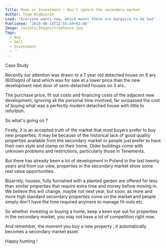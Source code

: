 ```yaml
---
Title: Home or Investment - Don't ignore the secondary market
Author: Team BigDoor24
Lead: 'Everyone wants new, which means there are bargains to be had'
Published: '2018-06-14T12:55:44+02:00'
Image: /assets/Images/treehouse.jpg
Tags:
  - Buy
  - Sell
  - Investment
  - ''
---
```

Case Study

Recently our attention was drawn to a 7 year old detached house on 6 ars (600sqm) of land which was for sale at a lower price than the new development next door of semi-detached houses on 3 ars..

The purchase price, fit out costs and financing costs of the adjacent new development, ignoring all the personal time involved, far surpassed the cost of buying what was a perfectly modern detached house with little to refurbish.

So what's going on ?

Firstly, it is an accepted truth of the market that most buyers prefer to buy new properties. It may be because of the historical lack of good quality properties available from the secondary market or people just prefer to have their own style and stamp on their home. Older buildings come with unknown problems and restrictions, particularly those in Tenements.

But there has already been a lot of development in Poland in the last twenty years and from our view, properties in the secondary market show some real value opportunities.

Bizarrely, houses, fully furnished with a planted garden are offered for less than similar properties that require extra time and money before moving in. We believe this will change, maybe not next year, but soon, as more and more high standard secondary properties come on the market and people simply don't have the time required anymore to manage fit-outs etc.

So whether investing or buying a home, keep a keen eye out for properties in the secondary market, you may not have a lot of competition right now.

And remember, the moment you buy a new property , it automatically becomes a secondary market asset.

Happy hunting !
